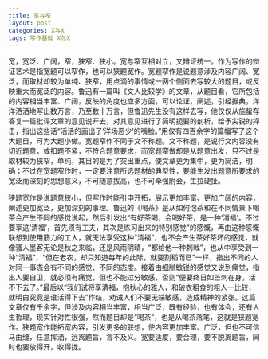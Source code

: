 ```yaml
---
title: 宽与窄
layout: post
categories: X与X
tags: 写作基础 X与X
---
```


宽，宽泛、广阔，窄，狭窄、狭小。宽与窄互相对立，又辩证统一。作为写作的辩证艺术是指宽题可以窄作，也可以狭题宽作。宽题窄作是说题意涉及内容广阔、宽泛，而取材却较为单纯、狭窄，用点滴的事情或一两个侧面去写较大的题目，或反映重大而宽泛的内容。鲁迅有一篇叫《文人比较学》的文章，从题目看，它所包括的内容相当丰富、广阔，反映的角度也应多方面，可以论证，阐述，引经据典，洋洋洒洒地写出数万言，乃至数十万言，但鲁迅先生没有这样去写，他仅仅从施蛰存答复一篇批评文章的意见说开去，对其意见进行了简明扼要的剖析，给予尖锐的抨击，指出这些话“活活的画出了‘洋场恶少’的嘴脸。”用仅有四百余字的篇幅写了这个大题目，可为大题小做。宽题窄作不同于文不称题。文不称题，是说行文内容没有切近题意，或扣题不紧，不符合题意要求，而宽题窄做却是从题意出发，只不过是取材较为狭窄，单纯，其目的是为了突出重点，使文章更为集中，更为简洁，明确；不过在宽题窄作时，一定要注意所选题材的典型性，要能生发出题意所要求的宽泛而深刻的思想意义，不可随意拔高，也不可牵强附会，生拉硬扯。

狭题宽作是说题意狭小，但写作时能引申开拓，展示更加丰富、更加广阔的内容，阐述更加宽泛，更加深刻的事理。鲁迅的《喝茶》是从如何泡茶和在不同情景下喝茶会产生不同的感觉说起，然后引发出“有好茶喝，会喝好茶，是一种‘清福’。不过要享这‘清福’，首先须有工夫，其次是练习出来的特别感觉”的感慨，再由这种感慨联想到使用筋力的工人，就无法享受这种“清福”，也不会产生茶好茶坏的感觉，就像骚人墨客无论是秋之来临，还是风雨阴晴，“都给他一种刺戟”，也从中享受到一种“清福”，“但在老农，却只知道每年的此际，就要割稻而已”一样，指出不同的人对同一事态会有不同的感觉、不同的态度。接着由细腻敏锐的感觉又说到痛觉，指出人要自卫，就必须有痛觉，但也不能过分敏感，否则“便要终日如芒刺在身，活不下去了。”最后以“我们试将享清福，抱秋心的雅人，和破衣粗食的粗人一比较，就明白究竟是谁活得下去”作结，劝诫人们不要无端敏感，造成精神的紧张。这篇文章仅有千余字，但涉及内容相当丰富，相当广泛，既有经验，也有体会，还有人生哲理，现实针对性很强，然而题目却是“喝茶”，也是从喝茶落笔，这就是狭题宽作。狭题宽作能拓宽内容，引发更多的联想，使内容更加丰富、广泛，但也不可信马由缰，任意挥洒，远离题旨，言不及义。宽要适度，要合理，要不脱离题旨，同时也要放得开，收得拢。 